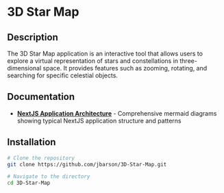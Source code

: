 # 3D Star Map

## Description

The 3D Star Map application is an interactive tool that allows users to explore a virtual representation of stars and constellations in three-dimensional space. It provides features such as zooming, rotating, and searching for specific celestial objects.

## Documentation

- **[NextJS Application Architecture](./nextjs-architecture.md)** - Comprehensive mermaid diagrams showing typical NextJS application structure and patterns

## Installation

```bash
# Clone the repository
git clone https://github.com/jbarson/3D-Star-Map.git

# Navigate to the directory
cd 3D-Star-Map
```